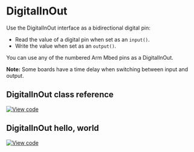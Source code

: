 # DigitalInOut

Use the DigitalInOut interface as a bidirectional digital pin:

* Read the value of a digital pin when set as an `input()`.
* Write the value when set as an `output()`.

You can use any of the numbered Arm Mbed pins as a DigitalInOut.

<span class="notes">**Note:** Some boards have a time delay when switching between input and output.</span>

## DigitalInOut class reference

[![View code](https://www.mbed.com/embed/?type=library)](https://os.mbed.com/docs/mbed-os/v6.13/mbed-os-api-doxy/classmbed_1_1_digital_in_out.html)

## DigitalInOut hello, world

[![View code](https://www.mbed.com/embed/?url=https://github.com/ARMmbed/mbed-os-snippet-DigitalInOut_ex_1/tree/v6.13)](https://github.com/ARMmbed/mbed-os-snippet-DigitalInOut_ex_1/blobl/v6.13/main.cpp)
